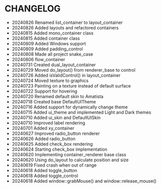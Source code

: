 # CHANGELOG #

* 20240826 Renamed list_container to layout_container
* 20240826 Added layouts and refactored containers
* 20240815 Added mono_container class
* 20240815 Added container class
* 20240809 Added Windows support
* 20240809 Added padding_control
* 20240808 Made all project snake_case
* 20240806 flow_container
* 20240731 Created dual_layout_container
* 20240729 Moved do_layout() from renderer_base to control
* 20240726 Added isValidControl() in layout_container
* 20240724 Moved texture to graphics
* 20240723 Painting on a texture instead of default surface
* 20240722 Support for hovering
* 20240720 Renamed default skin to Amatista
* 20240718 Created base DefaultUITheme
* 20240716 Added support for dynamically change theme
* 20240715 Added ui_theme and implemented Light and Dark themes
* 20240710 Added ui_skin and DefaultUISkin
* 20240710 Improved label rendering
* 20240701 Added xy_container
* 20240627 Improved radio_button renderer
* 20240626 Added radio_button
* 20240625 Added check_box rendering
* 20240624 Starting check_box implementation
* 20240620 Implementing container_renderer base class
* 20240620 Using do_layout to calculate position and size
* 20240619 Fixed crash when out of range
* 20240618 Added toggle_button
* 20240618 Added toggle_control
* 20240618 Added window::grabMouse() and window::release_mouse()

